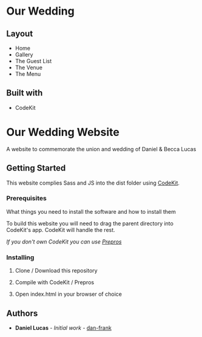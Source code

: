 # Our Wedding

## Layout

- Home
- Gallery
- The Guest List
- The Venue
- The Menu

## Built with

- CodeKit

# Our Wedding Website

A website to commemorate the union and wedding of Daniel &amp; Becca Lucas

## Getting Started

This website complies Sass and JS into the dist folder using [CodeKit](https://codekitapp.com "CodeKit's Homepage").

### Prerequisites

What things you need to install the software and how to install them

To build this website you will need to drag the parent directory into CodeKit's app. CodeKit will handle the rest.

*If you don't own CodeKit you can use [Prepros](https://prepros.io "Prepros's Homepage")*

### Installing

1. Clone / Download this repository

1. Compile with CodeKit / Prepros

1. Open index.html in your browser of choice

## Authors

* **Daniel Lucas** - *Initial work* - [dan-frank](https://github.com/dan-frank)